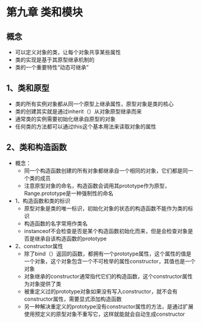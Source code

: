 # 第九章 类和模块

## 概念

* 可以定义对象的类，让每个对象共享某些属性
* 类的实现是基于其原型继承机制的
* 类的一个重要特性“动态可继承”

## 1、类和原型

* 类的所有实例对象都从同一个原型上继承属性，原型对象是类的核心
* 类的创建其实就是通过inherit（）从对象原型继承而来
* 通常类的实例需要初始化继承自原型的对象
* 任何类的方法都可以通过this这个基本用法来读取对象的属性

## 2、类和构造函数

* 概念：
  * 同一个构造函数创建的所有对象都继承自一个相同的对象，它们都是同一个类的成员
  * 注意原型对象的命名，构造函数会调用其prototype作为原型，Range.prototype是一种强制性的命名
* 1、构造函数和类的标识
  * 原型对象是类的唯一标识，初始化对象的状态的构造函数不能作为类的标识
  * 构造函数的名字常用作类名
  * instanceof不会检查是否是某个构造函数初始化而来，但是会检查对象是否是继承自该构造函数的prototype
* 2、constructor属性
  * 除了bind（）返回的函数，都拥有一个prototype属性，这个属性的值是一个对象，这个对象包含一个不可枚举的属性constructor，其值也是一个对象
  * 对象继承的constructor通常指代它们的构造函数，这个constructor属性为对象提供了类
  * 被重定义过的prototype对象如果没有写入constructor，就不会有constructor属性，需要显式添加构造函数
  * 另一种解决重定义的prototype没有constructor属性的方法，是通过扩展使用预定义的原型对象不重写它，这样就能就会自动生成constructor

